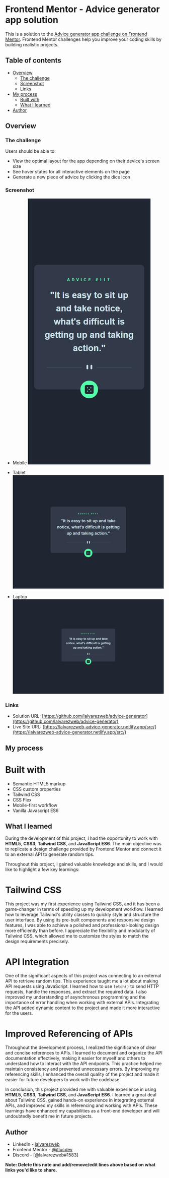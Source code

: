 # Frontend Mentor - Advice generator app solution

This is a solution to the [Advice generator app challenge on Frontend Mentor](https://www.frontendmentor.io/challenges/advice-generator-app-QdUG-13db). Frontend Mentor challenges help you improve your coding skills by building realistic projects.

## Table of contents

- [Overview](#overview)
  - [The challenge](#the-challenge)
  - [Screenshot](#screenshot)
  - [Links](#links)
- [My process](#my-process)
  - [Built with](#built-with)
  - [What I learned](#what-i-learned)
- [Author](#author)

## Overview

### The challenge

Users should be able to:

- View the optimal layout for the app depending on their device's screen size
- See hover states for all interactive elements on the page
- Generate a new piece of advice by clicking the dice icon

### Screenshot

- Mobile
![](./images/mobile.jpeg)

- Tablet
![](./images/ipad.jpeg)

- Laptop
![](./images/laptop.jpeg)

### Links

- Solution URL: [https://github.com/lalvarezweb/advice-generator](https://github.com/lalvarezweb/advice-generator)
- Live Site URL: [https://lalvarezweb-advice-generator.netlify.app/src/](https://lalvarezweb-advice-generator.netlify.app/src/)

## My process

# Built with

- Semantic HTML5 markup
- CSS custom properties
- Tailwind CSS
- CSS Flex
- Mobile-first workflow
- Vanilla Javascript ES6

## What I learned

During the development of this project, I had the opportunity to work with **HTML5**, **CSS3**, **Tailwind CSS**, and **JavaScript ES6**. The main objective was to replicate a design challenge provided by Frontend Mentor and connect it to an external API to generate random tips.

Throughout this project, I gained valuable knowledge and skills, and I would like to highlight a few key learnings:

# Tailwind CSS

This project was my first experience using Tailwind CSS, and it has been a game-changer in terms of speeding up my development workflow. I learned how to leverage Tailwind's utility classes to quickly style and structure the user interface. By using its pre-built components and responsive design features, I was able to achieve a polished and professional-looking design more efficiently than before. I appreciate the flexibility and modularity of Tailwind CSS, which allowed me to customize the styles to match the design requirements precisely.

# API Integration

One of the significant aspects of this project was connecting to an external API to retrieve random tips. This experience taught me a lot about making API requests using JavaScript. I learned how to use `fetch()` to send HTTP requests, handle the responses, and extract the required data. I also improved my understanding of asynchronous programming and the importance of error handling when working with external APIs. Integrating the API added dynamic content to the project and made it more interactive for the users.

# Improved Referencing of APIs

Throughout the development process, I realized the significance of clear and concise references to APIs. I learned to document and organize the API documentation effectively, making it easier for myself and others to understand how to interact with the API endpoints. This practice helped me maintain consistency and prevented unnecessary errors. By improving my referencing skills, I enhanced the overall quality of the project and made it easier for future developers to work with the codebase.

In conclusion, this project provided me with valuable experience in using **HTML5**, **CSS3**, **Tailwind CSS**, and **JavaScript ES6**. I learned a great deal about Tailwind CSS, gained hands-on experience in integrating external APIs, and improved my skills in referencing and working with APIs. These learnings have enhanced my capabilities as a front-end developer and will undoubtedly benefit me in future projects.


## Author

- LinkedIn - [lalvarezweb](https://www.linkedin.com/in/lalvarezweb/)
- Frontend Mentor - [@itlucdev](https://www.frontendmentor.io/profile/ITLUCDEV)
- Discord - [@lalvarezweb#1583]

**Note: Delete this note and add/remove/edit lines above based on what links you'd like to share.**

